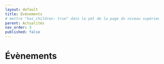 ```yaml
---
layout: default
title: Évènements
# mettre "has_children: true" dans le yml de la page du niveau supérieur
parent: Actualités
nav_order: 3
published: false
---
```


# Évènements

